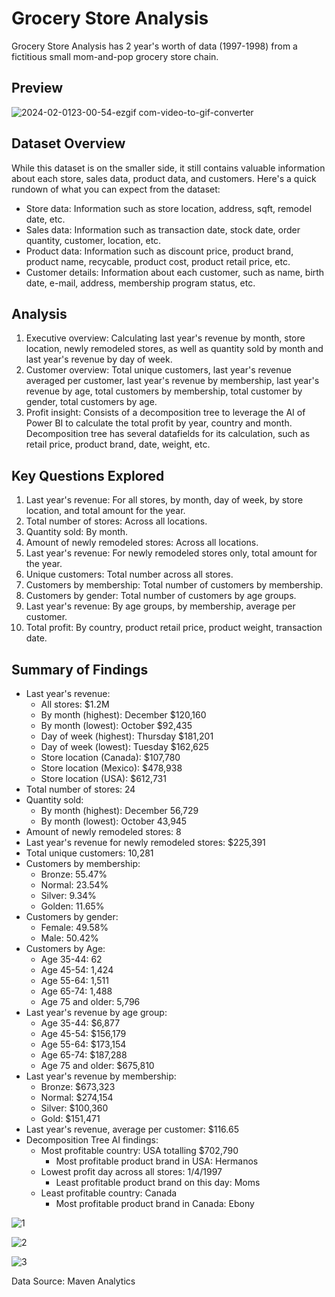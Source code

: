 # Grocery Store Analysis

Grocery Store Analysis has 2 year's worth of data (1997-1998) from a fictitious small mom-and-pop grocery store chain.

## Preview

![2024-02-0123-00-54-ezgif com-video-to-gif-converter](https://github.com/Mlindens/Grocery_Store_Analysis/assets/83295029/14b11ea0-8fb3-45e8-8786-d661c7fb37d0)


## Dataset Overview

While this dataset is on the smaller side, it still contains valuable information about each store, sales data, product data, and customers.
Here's a quick rundown of what you can expect from the dataset:

* Store data: Information such as store location, address, sqft, remodel date, etc.
* Sales data: Information such as transaction date, stock date, order quantity, customer, location, etc.
* Product data: Information such as discount price, product brand, product name, recycable, product cost, product retail price, etc.
* Customer details: Information about each customer, such as name, birth date, e-mail, address, membership program status, etc.

## Analysis

1. Executive overview: Calculating last year's revenue by month, store location, newly remodeled stores, as well as quantity sold by month and last year's revenue by day of week. 
2. Customer overview: Total unique customers, last year's revenue averaged per customer, last year's revenue by membership, last year's revenue by age, total customers by membership, total customer by gender, total customers by age.
3. Profit insight: Consists of a decomposition tree to leverage the AI of Power BI to calculate the total profit by year, country and month. Decomposition tree has several datafields for its calculation, such as retail price, product brand, date, weight, etc.

## Key Questions Explored

1. Last year's revenue: For all stores, by month, day of week, by store location, and total amount for the year.
2. Total number of stores: Across all locations.
3. Quantity sold: By month.
4. Amount of newly remodeled stores: Across all locations.
5. Last year's revenue: For newly remodeled stores only, total amount for the year.
6. Unique customers: Total number across all stores.
7. Customers by membership: Total number of customers by membership.
8. Customers by gender: Total number of customers by age groups.
9. Last year's revenue: By age groups, by membership, average per customer.
10. Total profit: By country, product retail price, product weight, transaction date. 

## Summary of Findings

* Last year's revenue:
  * All stores: $1.2M
  * By month (highest): December $120,160
  * By month (lowest): October $92,435
  * Day of week (highest): Thursday $181,201
  * Day of week (lowest): Tuesday $162,625
  * Store location (Canada): $107,780
  * Store location (Mexico): $478,938
  * Store location (USA): $612,731
* Total number of stores: 24
* Quantity sold:
  * By month (highest): December 56,729
  * By month (lowest): October 43,945
* Amount of newly remodeled stores: 8
* Last year's revenue for newly remodeled stores: $225,391
* Total unique customers: 10,281
* Customers by membership:
  * Bronze: 55.47%
  * Normal: 23.54%
  * Silver: 9.34%
  * Golden: 11.65%
* Customers by gender:
  * Female: 49.58%
  * Male: 50.42%
* Customers by Age:
   * Age 35-44: 62
   * Age 45-54: 1,424
   * Age 55-64: 1,511
   * Age 65-74: 1,488
   * Age 75 and older: 5,796
* Last year's revenue by age group:
   * Age 35-44: $6,877
   * Age 45-54: $156,179
   * Age 55-64: $173,154
   * Age 65-74: $187,288
   * Age 75 and older: $675,810
* Last year's revenue by membership:
   * Bronze: $673,323
   * Normal: $274,154
   * Silver: $100,360
   * Gold: $151,471
* Last year's revenue, average per customer: $116.65
* Decomposition Tree AI findings:
  * Most profitable country: USA totalling $702,790
    * Most profitable product brand in USA: Hermanos
  * Lowest profit day across all stores: 1/4/1997
    * Least profitable product brand on this day: Moms
  * Least profitable country: Canada
    * Most profitable product brand in Canada: Ebony

![1](https://github.com/Mlindens/Grocery_Store_Analysis/assets/83295029/7b3dd718-5332-4cf1-abc5-b5538e7793d1)

![2](https://github.com/Mlindens/Grocery_Store_Analysis/assets/83295029/68322474-a7fa-4272-8082-2bdd00314371)

![3](https://github.com/Mlindens/Grocery_Store_Analysis/assets/83295029/2116b852-12e2-4329-ad2a-581a9aa44ecc)

Data Source: Maven Analytics


